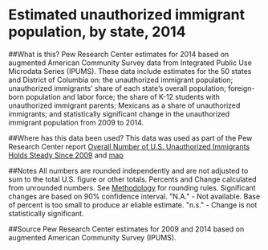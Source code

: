 # Estimated unauthorized immigrant population, by state, 2014

##What is this?
Pew Research Center estimates for 2014 based on augmented American Community Survey data from Integrated Public Use Microdata Series (IPUMS). These data include estimates for the 50 states and District of Columbia on: the unauthorized immigrant population; unauthorized immigrants’ share of each state’s overall population; foreign-born population and labor force; the share of K-12 students with unauthorized immigrant parents; Mexicans as a share of unauthorized immigrants; and statistically significant change in the unauthorized immigrant population from 2009 to 2014.

##Where has this data been used?
This data was used as part of the Pew Research Center report [Overall Number of U.S. Unauthorized Immigrants Holds Steady Since 2009](http://www.pewhispanic.org/2016/09/20/overall-number-of-u-s-unauthorized-immigrants-holds-steady-since-2009/) and [map](http://www.pewhispanic.org/interactives/unauthorized-immigrants/)

##Notes
All numbers are rounded independently and are not adjusted to sum to the total U.S. figure or other totals. Percents and Change calculated from unrounded numbers. See [Methodology](http://www.pewhispanic.org/2016/09/20/methodology-10/) for rounding rules. Significant changes are based on 90% confidence interval. 
"N.A." - Not available. Base of percent is too small to produce ar eliable estimate. 
"n.s." - Change is not statistically significant. 

##Source
Pew Research Center estimates for 2009 and 2014 based on augmented American Community Survey (IPUMS).
